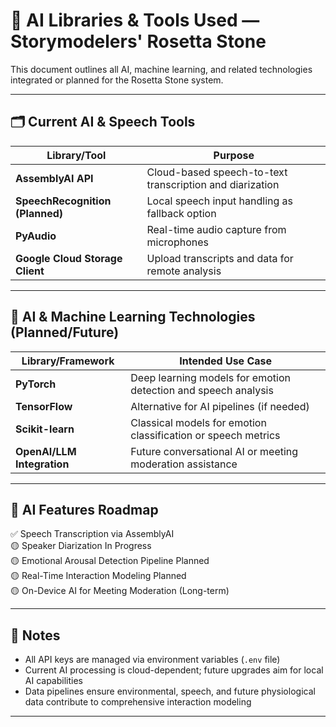 # 🤖 AI Libraries & Tools Used — Storymodelers' Rosetta Stone

This document outlines all AI, machine learning, and related technologies integrated or planned for the Rosetta Stone system.

---

## 🗂️ Current AI & Speech Tools

| Library/Tool           | Purpose                                |
|------------------------|----------------------------------------|
| **AssemblyAI API**     | Cloud-based speech-to-text transcription and diarization |
| **SpeechRecognition (Planned)** | Local speech input handling as fallback option |
| **PyAudio**            | Real-time audio capture from microphones |
| **Google Cloud Storage Client** | Upload transcripts and data for remote analysis |

---

## 🧠 AI & Machine Learning Technologies (Planned/Future)

| Library/Framework      | Intended Use Case                      |
|------------------------|----------------------------------------|
| **PyTorch**            | Deep learning models for emotion detection and speech analysis |
| **TensorFlow**         | Alternative for AI pipelines (if needed) |
| **Scikit-learn**       | Classical models for emotion classification or speech metrics |
| **OpenAI/LLM Integration** | Future conversational AI or meeting moderation assistance |

---

## 🎯 AI Features Roadmap

✅ Speech Transcription via AssemblyAI  
🟡 Speaker Diarization In Progress  
🟡 Emotional Arousal Detection Pipeline Planned  
🟡 Real-Time Interaction Modeling Planned  
🟡 On-Device AI for Meeting Moderation (Long-term)  

---

## 📌 Notes

- All API keys are managed via environment variables (`.env` file)
- Current AI processing is cloud-dependent; future upgrades aim for local AI capabilities
- Data pipelines ensure environmental, speech, and future physiological data contribute to comprehensive interaction modeling

---
